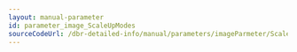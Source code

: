 ```yaml
---
layout: manual-parameter
id: parameter_image_ScaleUpModes
sourceCodeUrl: /dbr-detailed-info/manual/parameters/imageParmeter/ScaleUpModes.md
---
```

